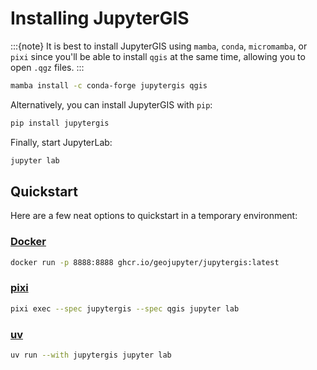 # Installing JupyterGIS

:::{note}
It is best to install JupyterGIS using `mamba`, `conda`, `micromamba`, or `pixi` since you'll be able to install `qgis` at the same time, allowing you to open `.qgz` files.
:::

```bash
mamba install -c conda-forge jupytergis qgis
```

Alternatively, you can install JupyterGIS with `pip`:

```bash
pip install jupytergis
```

Finally, start JupyterLab:

```bash
jupyter lab
```

## Quickstart

Here are a few neat options to quickstart in a temporary environment:

### [Docker](https://www.docker.com/)

```bash
docker run -p 8888:8888 ghcr.io/geojupyter/jupytergis:latest
```

### [pixi](https://github.com/prefix-dev/pixi)

```bash
pixi exec --spec jupytergis --spec qgis jupyter lab
```

### [uv](https://github.com/astral-sh/uv)

```bash
uv run --with jupytergis jupyter lab
```
